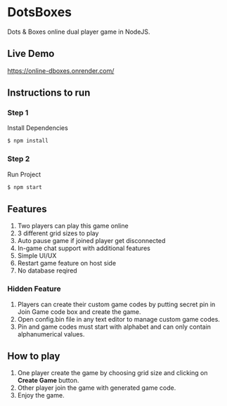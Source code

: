 # DotsBoxes
Dots & Boxes online dual player game in NodeJS.

## Live Demo
https://online-dboxes.onrender.com/

## Instructions to run

### Step 1
Install Dependencies
```bash
$ npm install
```

### Step 2
Run Project
```bash
$ npm start
```

## Features
1) Two players can play this game online
2) 3 different grid sizes to play
3) Auto pause game if joined player get disconnected
4) In-game chat support with additional features
5) Simple UI/UX
6) Restart game feature on host side
7) No database reqired

### Hidden Feature
1) Players can create their custom game codes by putting secret pin in Join Game code box and create the game.
2) Open config.bin file in any text editor to manage custom game codes.
3) Pin and game codes must start with alphabet and can only contain alphanumerical values.

## How to play
1) One player create the game by choosing grid size and clicking on **Create Game** button.
2) Other player join the game with generated game code.
3) Enjoy the game.
